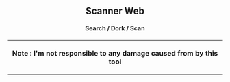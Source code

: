 
<html>
<head>
    <meta charset="UTF-8" />
</head>
<body>
<!-- Version 1.2 -->
<h2 align="center">
Scanner Web 
</h2>
<h4 align="center">
Search / Dork / Scan 
</h4>
<table>
    <tr align="center">
        <th>
            <p >Note : I'm not responsible to any damage caused from by this tool </p>
        </th>
    </tr>
</table>
</body>
</html>
